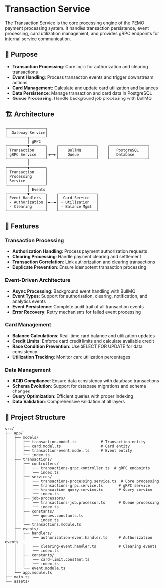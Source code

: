 # Transaction Service

The Transaction Service is the core processing engine of the PEMO payment processing system. It handles transaction persistence, event processing, card utilization management, and provides gRPC endpoints for internal service communication.

## 🎯 Purpose

- **Transaction Processing**: Core logic for authorization and clearing transactions
- **Event Handling**: Process transaction events and trigger downstream actions
- **Card Management**: Calculate and update card utilization and balances
- **Data Persistence**: Manage transaction and card data in PostgreSQL
- **Queue Processing**: Handle background job processing with BullMQ

## 🏗️ Architecture

```
┌─────────────────┐
│  Gateway Service│
└─────────┬───────┘
          │ gRPC
┌─────────▼───────┐    ┌─────────────────┐    ┌─────────────────┐
│ Transaction     │    │    BullMQ       │    │   PostgreSQL    │
│ gRPC Service    │◄──►│    Queue        │    │   Database      │
└─────────┬───────┘    └─────────────────┘    └─────────────────┘
          │
┌─────────▼───────┐
│ Transaction     │
│ Processing      │
│ Service         │
└─────────┬───────┘
          │ Events
┌─────────▼───────┐    ┌─────────────────┐
│ Event Handlers  │    │  Card Service   │
│ - Authorization │◄──►│ - Utilization   │
│ - Clearing      │    │ - Balance Mgmt  │
└─────────────────┘    └─────────────────┘
```

## 🚀 Features

### Transaction Processing
- **Authorization Handling**: Process payment authorization requests
- **Clearing Processing**: Handle payment clearing and settlement
- **Transaction Correlation**: Link authorization and clearing transactions
- **Duplicate Prevention**: Ensure idempotent transaction processing

### Event-Driven Architecture
- **Async Processing**: Background event handling with BullMQ
- **Event Types**: Support for authorization, clearing, notification, and analytics events
- **Event Persistence**: Complete audit trail of all transaction events
- **Error Recovery**: Retry mechanisms for failed event processing

### Card Management
- **Balance Calculations**: Real-time card balance and utilization updates
- **Credit Limits**: Enforce card credit limits and calculate available credit
- **Race Condition Prevention**: Use SELECT FOR UPDATE for data consistency
- **Utilization Tracking**: Monitor card utilization percentages

### Data Management
- **ACID Compliance**: Ensure data consistency with database transactions
- **Schema Evolution**: Support for database migrations and schema changes
- **Query Optimization**: Efficient queries with proper indexing
- **Data Validation**: Comprehensive validation at all layers

## 📁 Project Structure

```
src/
├── app/
│   ├── models/
│   │   ├── transaction.model.ts           # Transaction entity
│   │   ├── card.model.ts                  # Card entity
│   │   ├── transaction-event.model.ts     # Event entity
│   │   └── index.ts
│   ├── transactions/
│   │   ├── controllers/
│   │   │   ├── transactions-grpc.controller.ts  # gRPC endpoints
│   │   │   └── index.ts
│   │   ├── services/
│   │   │   ├── transactions-processing.service.ts  # Core processing
│   │   │   ├── transactions-grpc.service.ts       # gRPC service
│   │   │   ├── transaction-query.service.ts       # Query service
│   │   │   └── index.ts
│   │   ├── job-processors/
│   │   │   ├── transactions-job.processor.ts      # Queue processing
│   │   │   └── index.ts
│   │   ├── constants/
│   │   │   ├── queues.constants.ts
│   │   │   └── index.ts
│   │   └── transactions.module.ts
│   ├── events/
│   │   ├── handlers/
│   │   │   ├── authorization-event.handler.ts     # Authorization events
│   │   │   ├── clearing-event.handler.ts          # Clearing events
│   │   │   └── index.ts
│   │   ├── constants/
│   │   │   ├── card-limit.constant.ts
│   │   │   └── index.ts
│   │   └── event.module.ts
│   └── app.module.ts
├── main.ts
└── assets/
```
